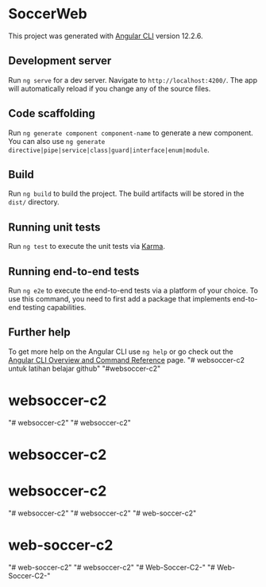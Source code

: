# SoccerWeb

This project was generated with [Angular CLI](https://github.com/angular/angular-cli) version 12.2.6.

## Development server

Run `ng serve` for a dev server. Navigate to `http://localhost:4200/`. The app will automatically reload if you change any of the source files.

## Code scaffolding

Run `ng generate component component-name` to generate a new component. You can also use `ng generate directive|pipe|service|class|guard|interface|enum|module`.

## Build

Run `ng build` to build the project. The build artifacts will be stored in the `dist/` directory.

## Running unit tests

Run `ng test` to execute the unit tests via [Karma](https://karma-runner.github.io).

## Running end-to-end tests

Run `ng e2e` to execute the end-to-end tests via a platform of your choice. To use this command, you need to first add a package that implements end-to-end testing capabilities.

## Further help

To get more help on the Angular CLI use `ng help` or go check out the [Angular CLI Overview and Command Reference](https://angular.io/cli) page.
"# websoccer-c2 untuk latihan belajar github"
"#websoccer-c2" 
# websoccer-c2
"# websoccer-c2" 
"# websoccer-c2" 
# websoccer-c2
# websoccer-c2
"# websoccer-c2" 
"# websoccer-c2" 
"# web-soccer-c2" 
# web-soccer-c2
"# web-soccer-c2" 
"# websoccer-c2" 
"# Web-Soccer-C2-" 
"# Web-Soccer-C2-" 
